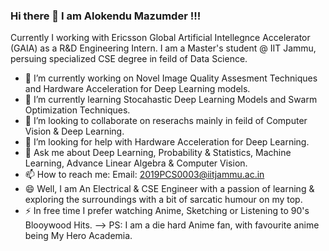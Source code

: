 ### Hi there 👋 I am Alokendu Mazumder !!!



Currently I working with Ericsson Global Artificial Intellegnce Accelerator (GAIA) as a R&D Engineering Intern. 
I am a Master's student @ IIT Jammu, persuing specialized CSE degree in feild of Data Science.

- 🔭 I’m currently working on Novel Image Quality Assesment Techniques and Hardware Acceleration for Deep Learning models.
- 🌱 I’m currently learning Stocahastic Deep Learning Models and Swarm Optimization Techniques.
- 👯 I’m looking to collaborate on reserachs mainly in feild of Computer Vision & Deep Learning.
- 🤔 I’m looking for help with Hardware Acceleration for Deep Learning.
- 💬 Ask me about Deep Learning, Probability & Statistics, Machine Learning, Advance Linear Algebra & Computer Vision.
- 📫 How to reach me: Email: 2019PCS0003@iitjammu.ac.in
- 😄 Well, I am An Electrical & CSE Engineer with a passion of learning & exploring the surroundings with a bit of sarcatic humour on my top.
- ⚡ In free time I prefer watching Anime, Sketching or Listening to 90's Blooywood Hits.
--> PS: I am a die hard Anime fan, with favourite anime being My Hero Academia.
